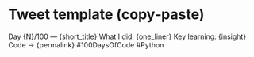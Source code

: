 # Tweet template (copy‑paste)

Day {N}/100 — {short_title}
What I did: {one_liner}
Key learning: {insight}
Code → {permalink}
#100DaysOfCode #Python
